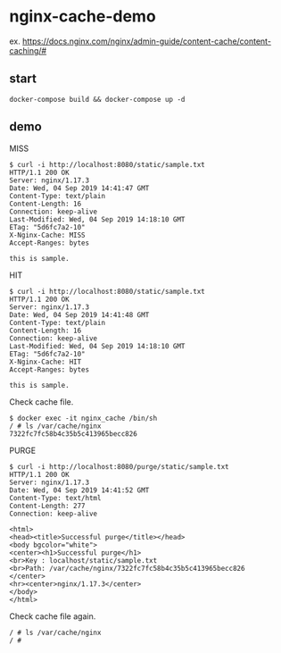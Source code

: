 # nginx-cache-demo
ex. https://docs.nginx.com/nginx/admin-guide/content-cache/content-caching/#

## start
`docker-compose build && docker-compose up -d`

## demo
MISS
```
$ curl -i http://localhost:8080/static/sample.txt
HTTP/1.1 200 OK
Server: nginx/1.17.3
Date: Wed, 04 Sep 2019 14:41:47 GMT
Content-Type: text/plain
Content-Length: 16
Connection: keep-alive
Last-Modified: Wed, 04 Sep 2019 14:18:10 GMT
ETag: "5d6fc7a2-10"
X-Nginx-Cache: MISS
Accept-Ranges: bytes

this is sample.
```

HIT
```
$ curl -i http://localhost:8080/static/sample.txt
HTTP/1.1 200 OK
Server: nginx/1.17.3
Date: Wed, 04 Sep 2019 14:41:48 GMT
Content-Type: text/plain
Content-Length: 16
Connection: keep-alive
Last-Modified: Wed, 04 Sep 2019 14:18:10 GMT
ETag: "5d6fc7a2-10"
X-Nginx-Cache: HIT
Accept-Ranges: bytes

this is sample.
```

Check cache file.
```
$ docker exec -it nginx_cache /bin/sh
/ # ls /var/cache/nginx
7322fc7fc58b4c35b5c413965becc826
```

PURGE
```
$ curl -i http://localhost:8080/purge/static/sample.txt
HTTP/1.1 200 OK
Server: nginx/1.17.3
Date: Wed, 04 Sep 2019 14:41:52 GMT
Content-Type: text/html
Content-Length: 277
Connection: keep-alive

<html>
<head><title>Successful purge</title></head>
<body bgcolor="white">
<center><h1>Successful purge</h1>
<br>Key : localhost/static/sample.txt
<br>Path: /var/cache/nginx/7322fc7fc58b4c35b5c413965becc826
</center>
<hr><center>nginx/1.17.3</center>
</body>
</html>
```

Check cache file again.
```
/ # ls /var/cache/nginx
/ #
```

